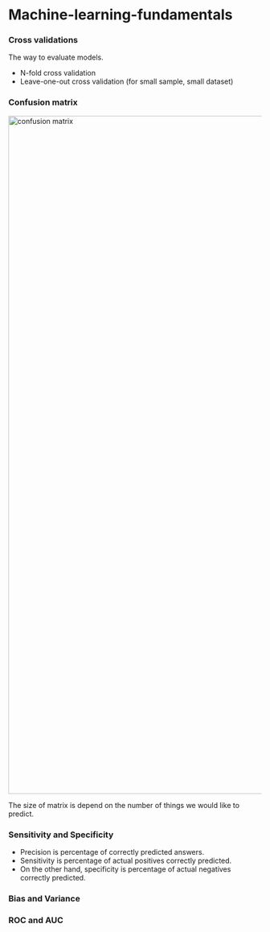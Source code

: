 # Machine-learning-fundamentals

### Cross validations

The way to evaluate models.
- N-fold cross validation
- Leave-one-out cross validation (for small sample, small dataset)

### Confusion matrix
<img width="1348" alt="confusion matrix" src="https://user-images.githubusercontent.com/10975154/218751202-2538e507-a153-4936-ae1d-a8d05e385da9.png">

The size of matrix is depend on the number of things we would like to predict.

### Sensitivity and Specificity
- Precision is percentage of correctly predicted answers.
- Sensitivity is percentage of actual positives correctly predicted.
- On the other hand, specificity is percentage of actual negatives correctly predicted.

### Bias and Variance


### ROC and AUC
